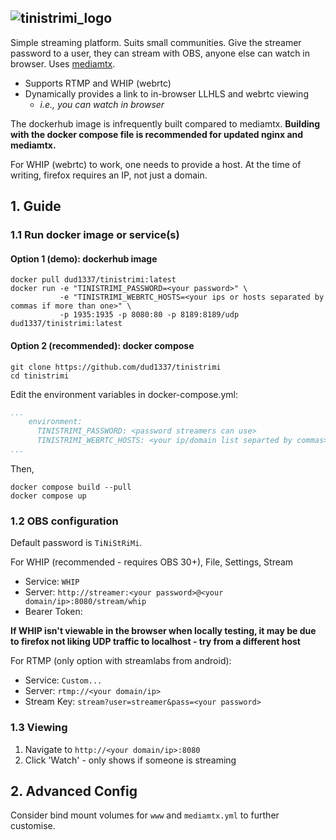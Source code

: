 ![tinistrimi_logo](https://github.com/dud1337/TiNiStRiMi/assets/5631021/b9d17de4-61b4-48fe-b7ea-d41413990547)
---
Simple streaming platform. Suits small communities. Give the streamer password 
to a user, they can stream with OBS, anyone else can watch in browser. Uses [mediamtx](https://github.com/bluenviron/mediamtx).

* Supports RTMP and WHIP (webrtc)
* Dynamically provides a link to in-browser LLHLS and webrtc viewing
    * *i.e., you can watch in browser*

The dockerhub image is infrequently built compared to mediamtx. **Building with the docker compose file is recommended for updated nginx and mediamtx.**

For WHIP (webrtc) to work, one needs to provide a host. At the time of writing, firefox requires an IP, not just a domain.

## 1. Guide

### 1.1 Run docker image or service(s)
#### **Option 1 (demo):** dockerhub image

```
docker pull dud1337/tinistrimi:latest
docker run -e "TINISTRIMI_PASSWORD=<your password>" \
           -e "TINISTRIMI_WEBRTC_HOSTS=<your ips or hosts separated by commas if more than one>" \
           -p 1935:1935 -p 8080:80 -p 8189:8189/udp dud1337/tinistrimi:latest
```

#### **Option 2 (recommended):** docker compose
```
git clone https://github.com/dud1337/tinistrimi
cd tinistrimi
```
Edit the environment variables in docker-compose.yml:
```yml
...
    environment:
      TINISTRIMI_PASSWORD: <password streamers can use>
      TINISTRIMI_WEBRTC_HOSTS: <your ip/domain list separted by commas> # e.g. 192.168.1.15,yourstream.com
...
```
Then, 
```
docker compose build --pull
docker compose up
```

### 1.2 OBS configuration
Default password is `TiNiStRiMi`.

For WHIP (recommended - requires OBS 30+), File, Settings, Stream
* Service: `WHIP`
* Server: `http://streamer:<your password>@<your domain/ip>:8080/stream/whip`
* Bearer Token:

**If WHIP isn't viewable in the browser when locally testing, it may be due to firefox not liking UDP traffic to localhost - try from a different host**

For RTMP (only option with streamlabs from android):
* Service: `Custom...`
* Server: `rtmp://<your domain/ip>`
* Stream Key: `stream?user=streamer&pass=<your password>`

### 1.3 Viewing
1. Navigate to `http://<your domain/ip>:8080`
2. Click 'Watch' - only shows if someone is streaming

## 2. Advanced Config
Consider bind mount volumes for `www` and `mediamtx.yml` to further customise.
